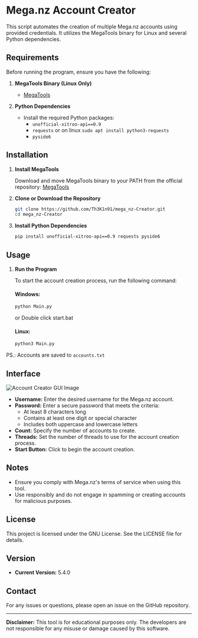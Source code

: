 # Mega.nz Account Creator

This script automates the creation of multiple Mega.nz accounts using provided credentials. It utilizes the MegaTools binary for Linux and several Python dependencies. 

## Requirements

Before running the program, ensure you have the following:

1. **MegaTools Binary (Linux Only)**
    - [MegaTools](https://megatools.megous.com/builds/builds/)

2. **Python Dependencies**
    - Install the required Python packages:
        - `unofficial-xitroo-api==0.9`
        - `requests` or on linux `sudo apt install python3-requests`
        - `pyside6`

## Installation

1. **Install MegaTools**

    Download and move MegaTools binary to your PATH from the official repository: [MegaTools](https://megatools.megous.com/builds/builds/)

2. **Clone or Download the Repository**

    ```bash
    git clone https://github.com/Th3K1n91/mega_nz-Creator.git
    cd mega_nz-Creator
    ```

3. **Install Python Dependencies**

    ```bash
    pip install unofficial-xitroo-api==0.9 requests pyside6
    ```

## Usage

1. **Run the Program**

    To start the account creation process, run the following command:
    #### Windows:
    ```bash
    python Main.py
    ```
    or Double click start.bat
    
    #### Linux:
    ```bash
    python3 Main.py
    ```
PS.: Accounts are saved to `accounts.txt`

## Interface

![Account Creator GUI Image](https://github.com/Th3K1n91/mega_nz-Creator/blob/main/images/example.PNG)

- **Username:** Enter the desired username for the Mega.nz account.
- **Password:** Enter a secure password that meets the criteria:
    - At least 8 characters long
    - Contains at least one digit or special character
    - Includes both uppercase and lowercase letters
- **Count:** Specify the number of accounts to create.
- **Threads:** Set the number of threads to use for the account creation process.
- **Start Button:** Click to begin the account creation.

## Notes

- Ensure you comply with Mega.nz's terms of service when using this tool.
- Use responsibly and do not engage in spamming or creating accounts for malicious purposes.


## License

This project is licensed under the GNU License. See the LICENSE file for details.

## Version

- **Current Version:** 5.4.0

## Contact

For any issues or questions, please open an issue on the GitHub repository.

---

**Disclaimer:** This tool is for educational purposes only. The developers are not responsible for any misuse or damage caused by this software.
